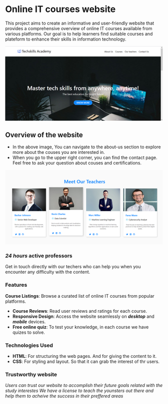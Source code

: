 # Online IT courses website 

This project aims to create an informative and user-friendly website that provides a comprehensive overview of online IT courses available from various platforms. Our goal is to help learners find suitable courses and plateform to enhance their skills in information technology.

![index page](./Src/image/index-page.png)
## Overview of the website
- In the above image, You can navigate to the about-us section to explore more about the couses you are interested in.
- When you go to the upper right corner, you can find the contact page. Feel free to ask your question about couses and certifications.

![Experienced professors](./Src/image/professors2.png)
### *24 hours* active professors 
Get in touch directly with our techers who can help you when you encounter any difficulty with the content.

### Features 

**Course Listings**: Browse a curated list of online IT courses from popular platforms.
- **Course Reviews**: Read user reviews and ratings for each course.
- **Responsive Design**: Access the website seamlessly on _**desktop**_ and _**mobile**_ devices.
- **Free online quiz**: To test your knowledge, in each course we have quizes to solve.

### Technologies Used

- **HTML**: For structuring the web pages. And for giving the content to it.
- **CSS**: For styling and layout. So that it can grab the interest of thr users.

### Trustworthy website
*Users can trust our website to accomplish their future goals related with the study interestes* 
*We have a license to teach the younsters out there and help them to acheive the success in their preffered areas*
